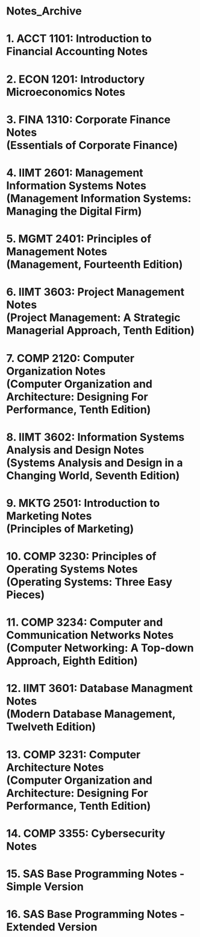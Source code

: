# Notes_Archive
# 1. ACCT 1101: Introduction to Financial Accounting Notes
# 2. ECON 1201: Introductory Microeconomics Notes
# 3. FINA 1310: Corporate Finance Notes <br /> (Essentials of Corporate Finance)
# 4. IIMT 2601: Management Information Systems Notes <br /> (Management Information Systems: Managing the Digital Firm)
# 5. MGMT 2401: Principles of Management Notes <br /> (Management, Fourteenth Edition)
# 6. IIMT 3603: Project Management Notes <br /> (Project Management: A Strategic Managerial Approach, Tenth Edition)
# 7. COMP 2120: Computer Organization Notes <br /> (Computer Organization and Architecture: Designing For Performance, Tenth Edition)
# 8. IIMT 3602: Information Systems Analysis and Design Notes <br /> (Systems Analysis and Design in a Changing World, Seventh Edition)
# 9. MKTG 2501: Introduction to Marketing Notes <br /> (Principles of Marketing)
# 10. COMP 3230: Principles of Operating Systems Notes <br /> (Operating Systems: Three Easy Pieces)
# 11. COMP 3234: Computer and Communication Networks Notes <br /> (Computer Networking: A Top-down Approach, Eighth Edition)
# 12. IIMT 3601: Database Managment Notes <br /> (Modern Database Management, Twelveth Edition)
# 13. COMP 3231: Computer Architecture Notes <br /> (Computer Organization and Architecture: Designing For Performance, Tenth Edition)
# 14. COMP 3355: Cybersecurity Notes
# 15. SAS Base Programming Notes - Simple Version
# 16. SAS Base Programming Notes - Extended Version
